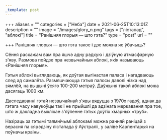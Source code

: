 ```yaml
---
_template: post
---
```



+++
aliases = ""
categories = ["Неба"]
date = 2021-06-25T10:13:01Z
description = ""
image = "/images/glory_n.png"
tags = ["лістапад", "аблокі"]
title = "Ранішняя глорыя — што гэта?"
type = "post"
url = ""

+++
Ранішняя глорыя — што гэта такое і дзе можна яе ўбачыць?

Сёння раскажам вам пра яшчэ адну рэдкую і дзіўную атмасфэрную з'яву. Размова пойдзе пра незвычайныя аблокi, якія называюць «Ранішняя глорыя».

Гэтыя аблокі выглядаюць, як доўгая выгінастая паласа і нагадваюць след ад самалёта. Размяшчаюцца гэтыя палосы даволі нізка над зямлёй, на вышыні ўсяго 100-200 метраў. Даўжыня такой аблокі можа дасягаць 1000 км.

Даследаванні гэтай незвычайнай з'явы вядуцца з 1970х гадоў, аднак да гэтага часу навукоўцы так і не прыйшлі да адзінага меркавання пра тое, што ж дакладна выклікае з'яўленне гэтых доўгіх хмарных «труб».

Назіраць за гэтымі таямнічымі аблокамі можна ранняй раніцай з верасня па сярэдзіну лістапада ў Аўстраліі, у заліве Карпентарыя на поўначы краіны.
